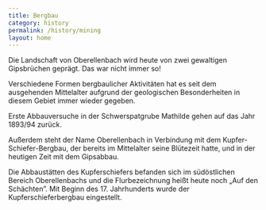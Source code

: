 ```yaml
---
title: Bergbau
category: history
permalink: /history/mining
layout: home
---
```


Die Landschaft von Oberellenbach wird heute von zwei gewaltigen Gipsbrüchen geprägt. Das war nicht immer so!

Verschiedene Formen bergbaulicher Aktivitäten hat es seit dem ausgehenden Mittelalter aufgrund der geologischen Besonderheiten in diesem Gebiet immer wieder gegeben.

Erste Abbauversuche in der Schwerspatgrube Mathilde gehen auf das Jahr 1893/94 zurück.

Außerdem steht der Name Oberellenbach in Verbindung mit dem Kupfer-Schiefer-Bergbau, der bereits im Mittelalter seine Blütezeit hatte, und in der heutigen Zeit mit dem Gipsabbau.

Die Abbaustätten des Kupferschiefers befanden sich im südöstlichen Bereich Oberellenbachs und die Flurbezeichnung heißt heute noch „Auf den Schächten”. Mit Beginn des 17. Jahrhunderts wurde der Kupferschieferbergbau eingestellt.